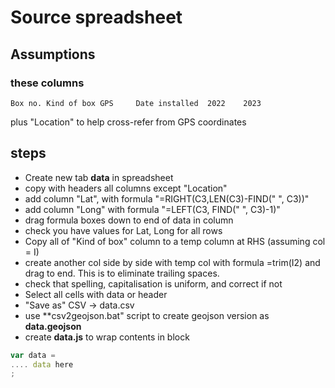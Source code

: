 # Source spreadsheet

## Assumptions

### these columns

```text 
Box no.	Kind of box	GPS 	Date installed	2022	2023		
```
plus "Location" to help cross-refer from GPS coordinates

## steps

* Create new tab **data** in spreadsheet
* copy with headers all columns except "Location"
* add column "Lat", with formula "=RIGHT(C3,LEN(C3)-FIND(" ", C3))"
* add column "Long" with formula "=LEFT(C3, FIND(" ", C3)-1)"
* drag formula boxes down to end of data in column
* check you have values for Lat, Long for all rows
* Copy all of "Kind of box" column to a temp column at RHS (assuming col = I)
* create another col side by side with temp col with formula =trim(I2) and drag to end. This is to eliminate trailing spaces.
* check that spelling, capitalisation is uniform, and correct if not
* Select all cells with data or header
* "Save as" CSV -> data.csv
* use **csv2geojson.bat" script to create geojson version as **data.geojson**
* create **data.js** to wrap contents in block

```javascript
var data =
.... data here
;
```


